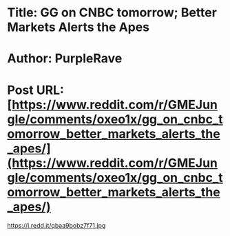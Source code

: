 # Title: GG on CNBC tomorrow; Better Markets Alerts the Apes
# Author: PurpleRave
# Post URL: [https://www.reddit.com/r/GMEJungle/comments/oxeo1x/gg_on_cnbc_tomorrow_better_markets_alerts_the_apes/](https://www.reddit.com/r/GMEJungle/comments/oxeo1x/gg_on_cnbc_tomorrow_better_markets_alerts_the_apes/)


https://i.redd.it/qbaa9bobz7f71.jpg
